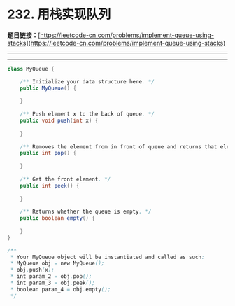 # 232. 用栈实现队列

**题目链接：**[https://leetcode-cn.com/problems/implement-queue-using-stacks](https://leetcode-cn.com/problems/implement-queue-using-stacks)

---

<Cards card="leetcode_232_implement-queue-using-stacks"></Cards>

---

```java
class MyQueue {

    /** Initialize your data structure here. */
    public MyQueue() {
        
    }
    
    /** Push element x to the back of queue. */
    public void push(int x) {
        
    }
    
    /** Removes the element from in front of queue and returns that element. */
    public int pop() {
        
    }
    
    /** Get the front element. */
    public int peek() {
        
    }
    
    /** Returns whether the queue is empty. */
    public boolean empty() {
        
    }
}

/**
 * Your MyQueue object will be instantiated and called as such:
 * MyQueue obj = new MyQueue();
 * obj.push(x);
 * int param_2 = obj.pop();
 * int param_3 = obj.peek();
 * boolean param_4 = obj.empty();
 */
```